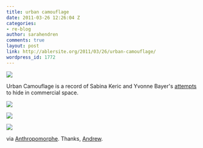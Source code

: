 ```yaml
---
title: urban camouflage
date: 2011-03-26 12:26:04 Z
categories:
- re-blog
author: sarahendren
comments: true
layout: post
link: http://ablersite.org/2011/03/26/urban-camouflage/
wordpress_id: 1772
---
```


[![](http://ablersite.files.wordpress.com/2011/03/urbancamo1.jpg)](http://ablersite.files.wordpress.com/2011/03/urbancamo1.jpg)

Urban Camouflage is a record of Sabina Keric and Yvonne Bayer's [attempts](http://www.urbancamouflage.de/) to hide in commercial space.

[![](http://ablersite.files.wordpress.com/2011/03/urbancamo2.jpg)](http://ablersite.files.wordpress.com/2011/03/urbancamo2.jpg)

[![](http://ablersite.files.wordpress.com/2011/03/urbancamo4.jpg)](http://ablersite.files.wordpress.com/2011/03/urbancamo4.jpg)

[![](http://ablersite.files.wordpress.com/2011/03/urbancamo3.jpg)](http://ablersite.files.wordpress.com/2011/03/urbancamo3.jpg)

via [Anthropomorphe](http://anthropomorphe.blogspot.com/2010/03/urban-camouflage.html). Thanks, [Andrew](http://andrewsempere.org/).
